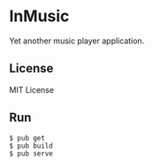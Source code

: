 # InMusic

Yet another music player application.

## License

MIT License

## Run

```shell
$ pub get
$ pub build
$ pub serve
```

